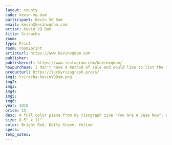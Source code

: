 ```yaml
---
layout: county 
code: kevin-vq-dam
participant: Kevin VQ Dam
email: kevin@kevinvqdam.com
artist: Kevin VQ Dam
title: Sriracha
room: 
type: Print
room: room2print
artisturl: https://www.kevinvqdam.com
publisher: 
publisherurl: https://www.instagram.com/kevinvqdam/
howpurchase: I don't have a method of sale and would like to list the item on lucky risograph/zine hug's website
producturl: https://luckyrisograph.press/
img1: Sriracha-KevinVQDam.png
img2: 
img3: 
img4: 
img5: 
img6: 
year: 2018
price: 15
desc: A full color piece from my risograph zine "You Are A Vase Now", a lighthearted reflection on purpose and acceptance.
size: 8.5" x 11"
color: Bright Red, Kelly Green, Yellow
specs: 
temp_notes: 
---
```

